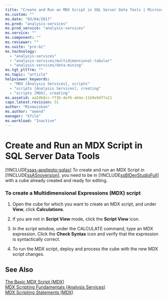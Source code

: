 ```yaml
---
title: "Create and Run an MDX Script in SQL Server Data Tools | Microsoft Docs"
ms.custom: ""
ms.date: "03/04/2017"
ms.prod: "analysis-services"
ms.prod_service: "analysis-services"
ms.service: ""
ms.component: ""
ms.reviewer: ""
ms.suite: "pro-bi"
ms.technology: 
  - "analysis-services"
  - "analysis-services/multidimensional-tabular"
  - "analysis-services/data-mining"
ms.tgt_pltfrm: ""
ms.topic: "article"
helpviewer_keywords: 
  - "MDX [Analysis Services], scripts"
  - "scripts [Analysis Services], creating"
  - "scripts [MDX], creating"
ms.assetid: aa54b8cc-ff3b-4ef6-a64e-11b9e9d7fa11
caps.latest.revision: 31
author: "Minewiskan"
ms.author: "owend"
manager: "kfile"
ms.workload: "Inactive"
---
```

# Create and Run an MDX Script in SQL Server Data Tools
[!INCLUDE[ssas-appliesto-sqlas](../../includes/ssas-appliesto-sqlas.md)]
  To create and run an MDX Script in  [!INCLUDE[ssASnoversion](../../includes/ssasnoversion-md.md)], you need to be in [!INCLUDE[ssBIDevStudioFull](../../includes/ssbidevstudiofull-md.md)] with a cube already created and ready for editing.  
  
### To create a Multidimensional Expressions (MDX) script  
  
1.  Open the cube for which you want to create an MDX script, and under **View**, click **Calculations**.  
  
2.  If you are not in **Script View** mode, click the **Script View** icon.  
  
3.  In the script window, under the CALCULATE command, type an MDX expression. Click the **Check Syntax** icon and verify that the expression is syntactically correct.  
  
4.  To run the MDX script, deploy and process the cube with the new MDX script changes.  
  
## See Also  
 [The Basic MDX Script &#40;MDX&#41;](../../analysis-services/multidimensional-models/mdx/the-basic-mdx-script-mdx.md)   
 [MDX Scripting Fundamentals &#40;Analysis Services&#41;](../../analysis-services/multidimensional-models/mdx/mdx-scripting-fundamentals-analysis-services.md)   
 [MDX Scripting Statements &#40;MDX&#41;](../../mdx/mdx-scripting-statements-mdx.md)  
  
  
